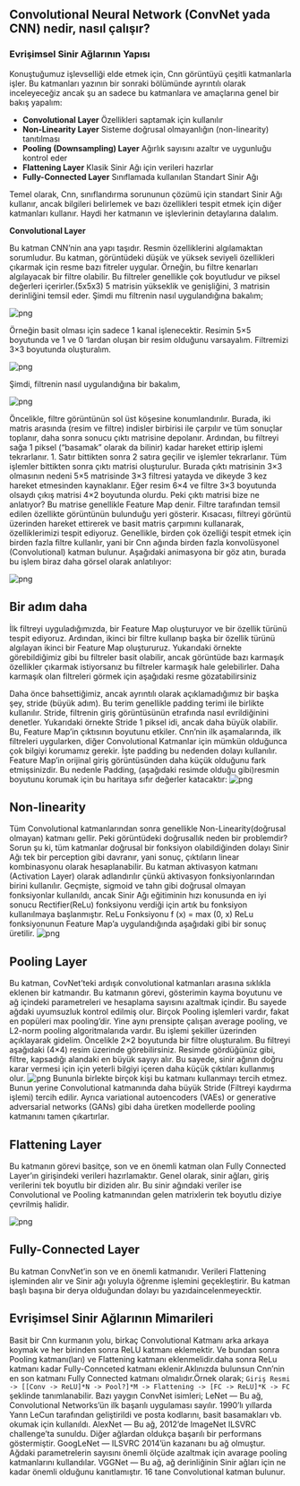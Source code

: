 ## Convolutional Neural Network (ConvNet yada CNN) nedir, nasıl çalışır?

### Evrişimsel Sinir Ağlarının Yapısı
Konuştuğumuz işlevselliği elde etmek için, Cnn görüntüyü çeşitli katmanlarla işler.
Bu katmanları yazının bir sonraki bölümünde ayrıntılı olarak inceleyeceğiz ancak şu an sadece bu katmanlara ve 
amaçlarına genel bir bakış yapalım:
  - **Convolutional Layer**  Özellikleri saptamak için kullanılır
  - **Non-Linearity Layer** Sisteme doğrusal olmayanlığın (non-linearity) tanıtılması
  - **Pooling (Downsampling) Layer** Ağırlık sayısını azaltır ve uygunluğu kontrol eder
  - **Flattening Layer** Klasik Sinir Ağı için verileri hazırlar
  - **Fully-Connected Layer**  Sınıflamada kullanılan Standart Sinir Ağı
  
  
  Temel olarak, Cnn, sınıflandırma sorununun çözümü için standart Sinir Ağı kullanır,
  ancak bilgileri belirlemek ve bazı özellikleri tespit etmek için diğer katmanları kullanır.
Haydi her katmanın ve işlevlerinin detaylarına dalalım.

**Convolutional Layer**

Bu katman CNN’nin ana yapı taşıdır. Resmin özelliklerini algılamaktan sorumludur. Bu katman, görüntüdeki düşük ve yüksek seviyeli özellikleri çıkarmak için resme bazı fitreler uygular. Örneğin, bu filtre kenarları algılayacak bir filtre olabilir. Bu filtreler genellikle çok boyutludur ve piksel değerleri içerirler.(5x5x3) 5 matrisin yükseklik ve genişliğini, 3 matrisin derinliğini temsil eder.
Şimdi mu filtrenin nasıl uygulandığına bakalım;

![png](Images/img_14_1.png?raw=true)

Örneğin basit olması için sadece 1 kanal işlenecektir.
Resimin 5×5 boyutunda ve 1 ve 0 ‘lardan oluşan bir resim olduğunu varsayalım. Filtremizi 3×3 boyutunda oluşturalım.

![png](Images/img_14_1.png?raw=true)

Şimdi, filtrenin nasıl uygulandığına bir bakalım,

![png](Images/img_14_1.png?raw=true)

Öncelikle, filtre görüntünün sol üst köşesine konumlandırılır. Burada, iki matris arasında (resim ve filtre) indisler birbirisi ile çarpılır ve tüm sonuçlar toplanır, daha sonra sonucu çıktı matrisine depolanır. Ardından, bu filtreyi sağa 1 piksel (“basamak” olarak da bilinir) kadar hareket ettirip işlemi tekrarlanır. 1. Satır bittikten sonra 2 satıra geçilir ve işlemler tekrarlanır. Tüm işlemler bittikten sonra çıktı matrisi oluşturulur. Burada çıktı matrisinin 3×3 olmasının nedeni 5×5 matrisinde 3×3 filtresi yatayda ve dikeyde 3 kez hareket etmesinden kaynaklanır.
Eğer resim 6×4 ve filtre 3×3 boyutunda olsaydı çıkış matrisi 4×2 boyutunda olurdu.
Peki çıktı matrisi bize ne anlatıyor? Bu matrise genellikle Feature Map denir. Filtre tarafından temsil edilen özellikte görüntünün bulunduğu yeri gösterir. Kısacası, filtreyi görüntü üzerinden hareket ettirerek ve basit matris çarpımını kullanarak, özelliklerimizi tespit ediyoruz.
Genellikle, birden çok özelliği tespit etmek için birden fazla filtre kullanlır, yani bir Cnn ağında birden fazla konvolüsyonel (Convolutional) katman bulunur. Aşağıdaki animasyona bir göz atın, burada bu işlem biraz daha görsel olarak anlatılıyor:

![png](Images/img_14_1.png?raw=true)

## Bir adım daha
İlk filtreyi uyguladığımızda, bir Feature Map oluşturuyor ve bir özellik türünü tespit ediyoruz. Ardından, ikinci bir filtre kullanıp başka bir özellik türünü algılayan ikinci bir Feature Map oluştururuz.
Yukarıdaki örnekte görebildiğimiz gibi bu filtreler basit olabilir, ancak görüntüde bazı karmaşık özellikler çıkarmak istiyorsanız bu filtreler karmaşık hale gelebilirler. Daha karmaşık olan filtreleri görmek için aşağıdaki resme gözatabilirsiniz

Daha önce bahsettiğimiz, ancak ayrıntılı olarak açıklamadığımız bir başka şey, stride (büyük adım).
Bu terim genellikle padding terimi ile birlikte kullanılır. Stride, filtrenin giriş görüntüsünün etrafında nasıl evrildiğinini denetler. Yukarıdaki örnekte Stride 1 piksel idi, ancak daha büyük olabilir. Bu, Feature Map’in çıktısının boyutunu etkiler.
Cnn’nin ilk aşamalarında, ilk filtreleri uygularken, diğer Convolutional Katmanlar için mümkün olduğunca çok bilgiyi korumamız gerekir. İşte padding bu nedenden dolayı kullanılır. Feature Map’in orijinal giriş görüntüsünden daha küçük olduğunu fark etmişsinizdir. Bu nedenle Padding, (aşağıdaki resimde olduğu gibi)resmin boyutunu korumak için bu haritaya sıfır değerler katacaktır:
![png](Images/img_14_1.png?raw=true)

## Non-linearity
Tüm Convolutional katmanlarından sonra genellikle Non-Linearity(doğrusal olmayan) katmanı gellir. Peki görüntüdeki doğrusallık neden bir problemdir? Sorun şu ki, tüm katmanlar doğrusal bir fonksiyon olabildiğinden dolayı Sinir Ağı tek bir perception gibi davranır, yani sonuç, çıktıların linear kombinasyonu olarak hesaplanabilir.
Bu katman aktivasyon katmanı (Activation Layer) olarak adlandırılır çünkü aktivasyon fonksiyonlarından birini kullanılır. Geçmişte, sigmoid ve tahn gibi doğrusal olmayan fonksiyonlar kullanıldı, ancak Sinir Ağı eğitiminin hızı konusunda en iyi sonucu Rectifier(ReLu) fonksiyonu verdiği için artık bu fonksiyon kullanılmaya başlanmıştır.
ReLu Fonksiyonu f (x) = max (0, x)
ReLu fonksiyonunun Feature Map’a uygulandığında aşağıdaki gibi bir sonuç üretilir.
![png](Images/img_14_1.png?raw=true)

## Pooling Layer
Bu katman, CovNet’teki ardışık convolutional katmanları arasına sıklıkla eklenen bir katmandır. Bu katmanın görevi, gösterimin kayma boyutunu ve ağ içindeki parametreleri ve hesaplama sayısını azaltmak içindir. Bu sayede ağdaki uyumsuzluk kontrol edilmiş olur. Birçok Pooling işlemleri vardır, fakat en popüleri max pooling’dir. Yine aynı prensipte çalışan average pooling, ve L2-norm pooling algoritmalarıda vardır.
Bu işlemi şekiller üzerinden açıklayarak gidelim. Öncelikle 2×2 boyutunda bir filtre oluşturalım. Bu filtreyi aşağıdaki (4×4) resim üzerinde görebilirsiniz. Resimde gördüğünüz gibi, filtre, kapsadığı alandaki en büyük sayıyı alır. Bu sayede, sinir ağının doğru karar vermesi için için yeterli bilgiyi içeren daha küçük çıktıları kullanmış olur.
![png](Images/img_14_1.png?raw=true)
Bununla birlekte birçok kişi bu katmanı kullanmayı tercih etmez. Bunun yerine Convolutional katmanında daha büyük Stride (Filtreyi kaydırma işlemi) tercih edilir. Ayrıca variational autoencoders (VAEs) or generative adversarial networks (GANs) gibi daha üretken modellerde pooling katmanını tamen çıkartırlar.
## Flattening Layer
Bu katmanın görevi basitçe, son ve en önemli katman olan Fully Connected Layer’ın girişindeki verileri hazırlamaktır. Genel olarak, sinir ağları, giriş verilerini tek boyutlu bir diziden alır. Bu sinir ağındaki veriler ise Convolutional ve Pooling katmanından gelen matrixlerin tek boyutlu diziye çevrilmiş halidir.

![png](Images/img_14_1.png?raw=true)

## Fully-Connected Layer
Bu katman ConvNet’in son ve en önemli katmanıdır. Verileri Flattening işleminden alır ve Sinir ağı yoluyla öğrenme işlemini geçekleştirir.
Bu katman başlı başına bir derya olduğundan dolayı bu yazıdaincelenmeyecktir.

## Evrişimsel Sinir Ağlarının Mimarileri
Basit bir Cnn kurmanın yolu, birkaç Convolutional Katmanı arka arkaya koymak ve her birinden sonra ReLU katmanı eklemektir. Ve bundan sonra Pooling katmanı(ları) ve Flattening katmanı eklenmelidir.daha sonra ReLu katmanı kadar Fully-Connceted katmanı eklenir.Aklınızda bulunsun Cnn’nin en son katmanı Fully Connected katmanı olmalıdır.Örnek olarak;
```Giriş Resmi -> [[Conv -> ReLU]*N -> Pool?]*M -> Flattening -> [FC -> ReLU]*K -> FC```
şeklinde tanımlanabilir.
Bazı yaygın ConvNet isimleri;
LeNet — Bu ağ, Convolutional Networks’ün ilk başarılı uygulaması sayılır. 1990’lı yıllarda Yann LeCun tarafından geliştirildi ve posta kodlarını, basit basamakları vb. okumak için kullanıldı.
AlexNet — Bu ağ, 2012’de ImageNet ILSVRC challenge’ta sunuldu. Diğer ağlardan oldukça başarılı bir performans göstermiştir.
GoogLeNet — ILSVRC 2014’ün kazananı bu ağ olmuştur. Ağdaki parametrelerin sayısını önemli ölçüde azaltmak için avarage pooling katmanlarını kullandılar.
VGGNet — Bu ağ, ağ derinliğinin Sinir ağları için ne kadar önemli olduğunu kanıtlamıştır. 16 tane Convolutional katman bulunur.

